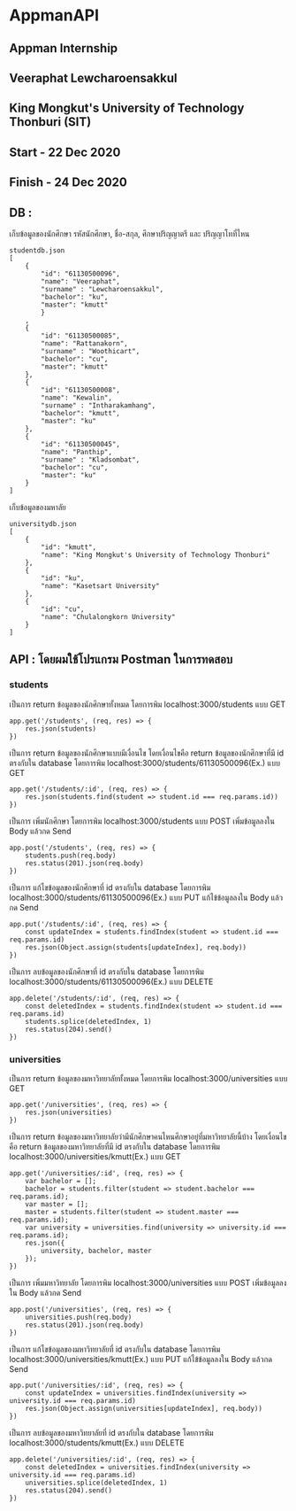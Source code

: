 # AppmanAPI 
## Appman Internship
## Veeraphat Lewcharoensakkul 
## King Mongkut's University of Technology Thonburi (SIT)
## Start - 22 Dec 2020 
## Finish - 24 Dec 2020
## DB :
เก็บข้อมูลของนักศึกษา รหัสนักศึกษา, ชื่อ-สกุล, ศึกษาปริญญาตรี และ ปริญญาโทที่ไหน

```
studentdb.json 
[
    {
        "id": "61130500096",
        "name": "Veeraphat",
        "surname" : "Lewcharoensakkul",
        "bachelor": "ku",
        "master": "kmutt"
        }
    ,
    {
        "id": "61130500085",
        "name": "Rattanakorn",
        "surname" : "Woothicart",
        "bachelor": "cu",
        "master": "kmutt"
    },
    {
        "id": "61130500008",
        "name": "Kewalin",
        "surname" : "Intharakamhang",
        "bachelor": "kmutt",
        "master": "ku"
    },
    {
        "id": "61130500045",
        "name": "Panthip",
        "surname" : "Kladsombat",
        "bachelor": "cu",
        "master": "ku"
    }
]
```
เก็บข้อมูลของมหาลัย
```
universitydb.json 
[
    {
        "id": "kmutt",
        "name": "King Mongkut's University of Technology Thonburi"
    },
    {
        "id": "ku",
        "name": "Kasetsart University"
    },
    {
        "id": "cu",
        "name": "Chulalongkorn University"
    }
]
```
## API : โดยผมใช้โปรแกรม Postman ในการทดสอบ
### students
เป็นการ return ข้อมูลของนักศึกษาทั้งหมด โดยการพิม localhost:3000/students แบบ GET
```
app.get('/students', (req, res) => {
    res.json(students)
})
```
เป็นการ return ข้อมูลของนักศึกษาแบบมีเงื่อนไข โดยเงื่อนไขคือ return ข้อมูลของนักศึกษาที่มี id ตรงกับใน database โดยการพิม localhost:3000/students/61130500096(Ex.) แบบ GET
```
app.get('/students/:id', (req, res) => {
    res.json(students.find(student => student.id === req.params.id))
})
```
เป็นการ เพิ่มนักศึกษา โดยการพิม localhost:3000/students แบบ POST เพิ่มข้อมูลลงใน Body แล้วกด Send
```
app.post('/students', (req, res) => {
    students.push(req.body)
    res.status(201).json(req.body)
})
```
เป็นการ แก้ไขข้อมูลของนักศึกษาที่ id ตรงกับใน database โดยการพิม localhost:3000/students/61130500096(Ex.) 
แบบ PUT แก้ไข้ข้อมูลลงใน Body แล้วกด Send
```
app.put('/students/:id', (req, res) => {
    const updateIndex = students.findIndex(student => student.id === req.params.id)
    res.json(Object.assign(students[updateIndex], req.body))
})
```
เป็นการ ลบข้อมูลของนักศึกษาที่ id ตรงกับใน database โดยการพิม localhost:3000/students/61130500096(Ex.) แบบ DELETE
```
app.delete('/students/:id', (req, res) => {
    const deletedIndex = students.findIndex(student => student.id === req.params.id)
    students.splice(deletedIndex, 1)
    res.status(204).send()
})
```
### universities
เป็นการ return ข้อมูลของมหาวิทยาลัยทั้งหมด โดยการพิม localhost:3000/universities แบบ GET
```
app.get('/universities', (req, res) => {
    res.json(universities)
})
```
เป็นการ return ข้อมูลของมหาวิทยาลัยว่ามีนักศึกษาคนไหนศึกษาอยู่ที่มหาวิทยาลัยนี้บ้าง โดยเงื่อนไขคือ return ข้อมูลของมหาวิทยาลัยที่มี id ตรงกับใน database 
โดยการพิม localhost:3000/universities/kmutt(Ex.) แบบ GET

```
app.get('/universities/:id', (req, res) => {
    var bachelor = [];
    bachelor = students.filter(student => student.bachelor === req.params.id);
    var master = [];
    master = students.filter(student => student.master === req.params.id);
    var university = universities.find(university => university.id === req.params.id);
    res.json({
        university, bachelor, master
    });
})

```
เป็นการ เพิ่มมหาวิทยาลัย โดยการพิม localhost:3000/universities แบบ POST เพิ่มข้อมูลลงใน Body แล้วกด Send
```
app.post('/universities', (req, res) => {
    universities.push(req.body)
    res.status(201).json(req.body)
})
```
เป็นการ แก้ไขข้อมูลของมหาวิทยาลัยที่ id ตรงกับใน database โดยการพิม localhost:3000/universities/kmutt(Ex.) แบบ PUT 
แก้ไข้ข้อมูลลงใน Body แล้วกด Send
```
app.put('/universities/:id', (req, res) => {
    const updateIndex = universities.findIndex(university => university.id === req.params.id)
    res.json(Object.assign(universities[updateIndex], req.body))
})
```
เป็นการ ลบข้อมูลของมหาวิทยาลัยที่ id ตรงกับใน database โดยการพิม localhost:3000/students/kmutt(Ex.) แบบ DELETE
```
app.delete('/universities/:id', (req, res) => {
    const deletedIndex = universities.findIndex(university => university.id === req.params.id)
    universities.splice(deletedIndex, 1)
    res.status(204).send()
})

```
